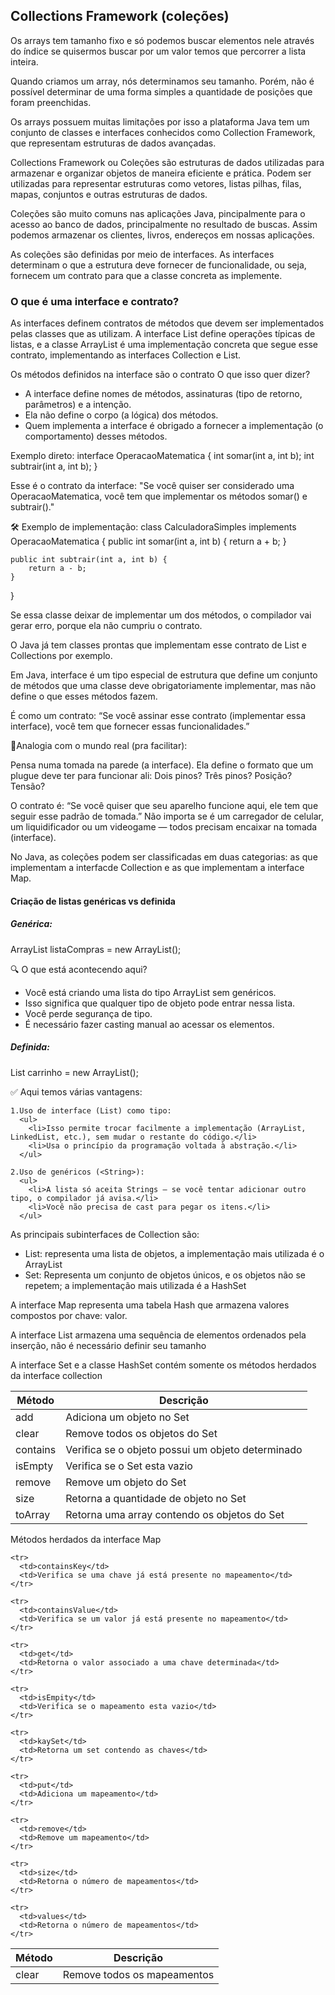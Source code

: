 <h2>Collections Framework (coleções)</h2> 
Os arrays tem tamanho fixo e só podemos buscar elementos nele através do índice se quisermos buscar por um valor temos que percorrer a lista inteira.

Quando criamos um array, nós determinamos seu tamanho. Porém, não é possível determinar de uma forma simples a quantidade de posições que foram preenchidas.

Os arrays possuem muitas limitações por isso a plataforma Java tem um conjunto de classes e interfaces conhecidos como Collection Framework, que representam estruturas de dados avançadas.

Collections Framework ou Coleções são estruturas de dados utilizadas para armazenar e organizar objetos de maneira eficiente e prática. Podem ser utilizadas para representar estruturas como vetores, listas pilhas, filas, mapas, conjuntos e outras estruturas de dados.

Coleções são muito comuns nas aplicações Java, pincipalmente para o acesso ao banco de dados, principalmente no resultado de buscas. Assim podemos armazenar os clientes, livros, endereços em nossas aplicações.

As coleções são definidas por meio de interfaces. As interfaces determinam o que a estrutura deve fornecer de funcionalidade, ou seja, fornecem um contrato para que a classe concreta as implemente. 

<h3>O que é uma interface e contrato?</h3>

As interfaces definem contratos de métodos que devem ser implementados pelas classes que as utilizam. A interface List define operações típicas de listas, e a classe ArrayList é uma implementação concreta que segue esse contrato, implementando as interfaces Collection e List.

 Os métodos definidos na interface são o contrato
 O que isso quer dizer?
 <ul>
   <li>A interface define nomes de métodos, assinaturas (tipo de retorno, parâmetros) e a intenção.</li>
   <li>Ela não define o corpo (a lógica) dos métodos.</li>
   <li>Quem implementa a interface é obrigado a fornecer a implementação (o comportamento) desses métodos.</li>
 </ul>

Exemplo direto:
interface OperacaoMatematica {
    int somar(int a, int b);
    int subtrair(int a, int b);
}

Esse é o contrato da interface: "Se você quiser ser considerado uma OperacaoMatematica, você tem que implementar os métodos somar() e subtrair()."

🛠️ Exemplo de implementação:
class CalculadoraSimples implements OperacaoMatematica {
    public int somar(int a, int b) {
        return a + b;
    }

    public int subtrair(int a, int b) {
        return a - b;
    }
}

Se essa classe deixar de implementar um dos métodos, o compilador vai gerar erro, porque ela não cumpriu o contrato.

O Java já tem classes prontas que implementam esse contrato de List e Collections por exemplo.

Em Java, interface é um tipo especial de estrutura que define um conjunto de métodos que uma classe deve obrigatoriamente implementar, mas não define o que esses métodos fazem.

É como um contrato: “Se você assinar esse contrato (implementar essa interface), você tem que fornecer essas funcionalidades.”

🔹Analogia com o mundo real (pra facilitar):

Pensa numa tomada na parede (a interface).
Ela define o formato que um plugue deve ter para funcionar ali:
Dois pinos? Três pinos? Posição? Tensão?

O contrato é: “Se você quiser que seu aparelho funcione aqui, ele tem que seguir esse padrão de tomada.”
Não importa se é um carregador de celular, um liquidificador ou um videogame — todos precisam encaixar na tomada (interface).

No Java, as coleções podem ser classificadas em duas categorias: as que implementam a interfacde Collection e as que implementam a interface Map.

<h4>Criação de listas genéricas vs definida</h4>

<h5>Genérica:</h5>
ArrayList listaCompras = new ArrayList();

🔍 O que está acontecendo aqui?
<ul>
  <li>Você está criando uma lista do tipo ArrayList sem genéricos.</li>
  <li>Isso significa que qualquer tipo de objeto pode entrar nessa lista.</li>
  <li>Você perde segurança de tipo.</li>
  <li>É necessário fazer casting manual ao acessar os elementos.</li>
</ul>

<h5>Definida:</h5>

List<String> carrinho = new ArrayList<String>();

✅ Aqui temos várias vantagens:

    1.Uso de interface (List) como tipo:
      <ul>
        <li>Isso permite trocar facilmente a implementação (ArrayList, LinkedList, etc.), sem mudar o restante do código.</li>
        <li>Usa o princípio da programação voltada à abstração.</li>
      </ul>

    2.Uso de genéricos (<String>):
      <ul>
        <li>A lista só aceita Strings — se você tentar adicionar outro tipo, o compilador já avisa.</li>
        <li>Você não precisa de cast para pegar os itens.</li>
      </ul>

As principais subinterfaces de Collection são:
<ul>
  <li>List: representa uma lista de objetos, a implementação mais utilizada é o ArrayList</li>
  <li>Set: Representa um conjunto de objetos únicos, e os objetos não se repetem; a implementação mais utilizada é a HashSet</li>
</ul>

A interface Map representa uma tabela Hash que armazena valores compostos por chave: valor.

A interface List armazena uma sequência de elementos ordenados pela inserção, não é necessário definir seu tamanho

A interface Set e a classe HashSet contém somente os métodos herdados da interface collection
<table>
  <thead>
    <tr>
      <th>Método</th>
      <th>Descrição</th>
    </tr>
  </thead>
  <tbody>
    <tr>
      <td>add</td>
      <td>Adiciona um objeto no Set</td>
    </tr>
    <tr>
      <td>clear</td>
      <td>Remove todos os objetos do Set</td>
    </tr>
    <tr>
      <td>contains</td>
      <td>Verifica se o objeto possui um objeto determinado</td>
    </tr>
    <tr>
      <td>isEmpty</td>
      <td>Verifica se o Set esta vazio</td>
    </tr>
    <tr>
      <td>remove</td>
      <td>Remove um objeto do Set</td>
    </tr>
    <tr>
      <td>size</td>
      <td>Retorna a quantidade de objeto no Set</td>
    </tr>
    <tr>
      <td>toArray</td>
      <td>Retorna uma array contendo os objetos do Set</td>
    </tr>
  </tbody>
</table>

Métodos herdados da interface Map 
<table>
  <thead>
    <tr>
      <th>Método</th>
      <th>Descrição</th>
    </tr>
  </thead>
  <tbody>
    <tr>
      <td>clear</td>
      <td>Remove todos os mapeamentos</td>
    </tr>
    
    <tr>
      <td>containsKey</td>
      <td>Verifica se uma chave já está presente no mapeamento</td>
    </tr>
    
    <tr>
      <td>containsValue</td>
      <td>Verifica se um valor já está presente no mapeamento</td>
    </tr>
    
    <tr>
      <td>get</td>
      <td>Retorna o valor associado a uma chave determinada</td>
    </tr>
    
    <tr>
      <td>isEmpity</td>
      <td>Verifica se o mapeamento esta vazio</td>
    </tr>
    
    <tr>
      <td>kaySet</td>
      <td>Retorna um set contendo as chaves</td>
    </tr>
    
    <tr>
      <td>put</td>
      <td>Adiciona um mapeamento</td>
    </tr>
    
    <tr>
      <td>remove</td>
      <td>Remove um mapeamento</td>
    </tr>
    
    <tr>
      <td>size</td>
      <td>Retorna o número de mapeamentos</td>
    </tr>

    <tr>
      <td>values</td>
      <td>Retorna o número de mapeamentos</td>
    </tr>
    
  </tbody>
</table>
